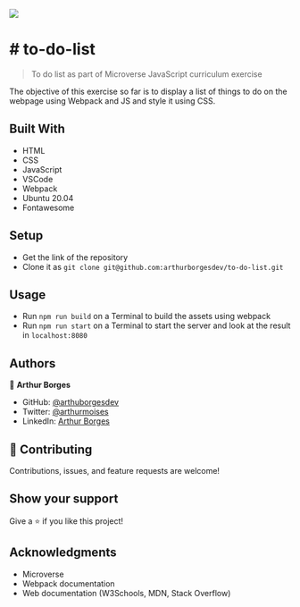 ![](https://img.shields.io/badge/Microverse-blueviolet)

# # to-do-list

> To do list as part of Microverse JavaScript curriculum exercise

The objective of this exercise so far is to display a list of things to do on the webpage using Webpack and JS and style it using CSS.


## Built With

- HTML
- CSS
- JavaScript
- VSCode
- Webpack
- Ubuntu 20.04
- Fontawesome

## Setup

- Get the link of the repository 
- Clone it as `git clone git@github.com:arthurborgesdev/to-do-list.git`

## Usage

- Run `npm run build` on a Terminal to build the assets using webpack
- Run `npm run start` on a Terminal to start the server and look at the result in `localhost:8080`

## Authors

👤 **Arthur Borges**

- GitHub: [@arthuborgesdev](https://github.com/arthurborgesdev)
- Twitter: [@arthurmoises](https://twitter.com/arthurmoises)
- LinkedIn: [Arthur Borges](https://linkedin.com/in/arthurmoises)

## 🤝 Contributing

Contributions, issues, and feature requests are welcome!

## Show your support

Give a ⭐️ if you like this project!

## Acknowledgments

- Microverse
- Webpack documentation
- Web documentation (W3Schools, MDN, Stack Overflow)
